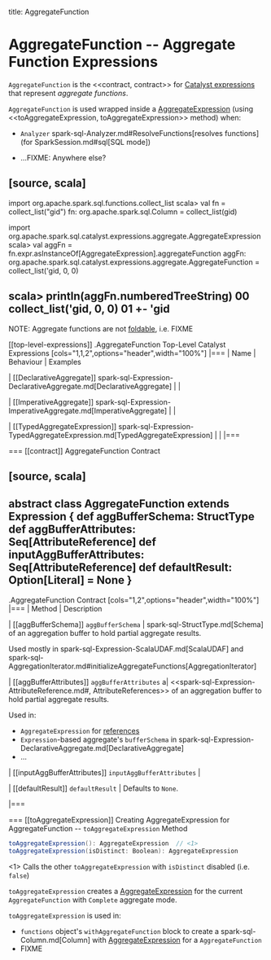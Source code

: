 title: AggregateFunction

# AggregateFunction -- Aggregate Function Expressions

`AggregateFunction` is the <<contract, contract>> for [Catalyst expressions](Expression.md) that represent *aggregate functions*.

`AggregateFunction` is used wrapped inside a [AggregateExpression](AggregateExpression.md) (using <<toAggregateExpression, toAggregateExpression>> method) when:

* `Analyzer` spark-sql-Analyzer.md#ResolveFunctions[resolves functions] (for SparkSession.md#sql[SQL mode])

* ...FIXME: Anywhere else?

[source, scala]
----
import org.apache.spark.sql.functions.collect_list
scala> val fn = collect_list("gid")
fn: org.apache.spark.sql.Column = collect_list(gid)

import org.apache.spark.sql.catalyst.expressions.aggregate.AggregateExpression
scala> val aggFn = fn.expr.asInstanceOf[AggregateExpression].aggregateFunction
aggFn: org.apache.spark.sql.catalyst.expressions.aggregate.AggregateFunction = collect_list('gid, 0, 0)

scala> println(aggFn.numberedTreeString)
00 collect_list('gid, 0, 0)
01 +- 'gid
----

NOTE: Aggregate functions are not [foldable](Expression.md#foldable), i.e. FIXME

[[top-level-expressions]]
.AggregateFunction Top-Level Catalyst Expressions
[cols="1,1,2",options="header",width="100%"]
|===
| Name
| Behaviour
| Examples

| [[DeclarativeAggregate]] spark-sql-Expression-DeclarativeAggregate.md[DeclarativeAggregate]
|
|

| [[ImperativeAggregate]] spark-sql-Expression-ImperativeAggregate.md[ImperativeAggregate]
|
|

| [[TypedAggregateExpression]] spark-sql-Expression-TypedAggregateExpression.md[TypedAggregateExpression]
|
|
|===

=== [[contract]] AggregateFunction Contract

[source, scala]
----
abstract class AggregateFunction extends Expression {
  def aggBufferSchema: StructType
  def aggBufferAttributes: Seq[AttributeReference]
  def inputAggBufferAttributes: Seq[AttributeReference]
  def defaultResult: Option[Literal] = None
}
----

.AggregateFunction Contract
[cols="1,2",options="header",width="100%"]
|===
| Method
| Description

| [[aggBufferSchema]] `aggBufferSchema`
| spark-sql-StructType.md[Schema] of an aggregation buffer to hold partial aggregate results.

Used mostly in spark-sql-Expression-ScalaUDAF.md[ScalaUDAF] and spark-sql-AggregationIterator.md#initializeAggregateFunctions[AggregationIterator]

| [[aggBufferAttributes]] `aggBufferAttributes`
a| <<spark-sql-Expression-AttributeReference.md#, AttributeReferences>> of an aggregation buffer to hold partial aggregate results.

Used in:

* `AggregateExpression` for [references](AggregateExpression.md#references)
* ``Expression``-based aggregate's `bufferSchema` in spark-sql-Expression-DeclarativeAggregate.md[DeclarativeAggregate]
* ...

| [[inputAggBufferAttributes]] `inputAggBufferAttributes`
|

| [[defaultResult]] `defaultResult`
| Defaults to `None`.

|===

=== [[toAggregateExpression]] Creating AggregateExpression for AggregateFunction -- `toAggregateExpression` Method

```scala
toAggregateExpression(): AggregateExpression  // <1>
toAggregateExpression(isDistinct: Boolean): AggregateExpression
```
<1> Calls the other `toAggregateExpression` with `isDistinct` disabled (i.e. `false`)

`toAggregateExpression` creates a [AggregateExpression](AggregateExpression.md) for the current `AggregateFunction` with `Complete` aggregate mode.

`toAggregateExpression` is used in:

* `functions` object's `withAggregateFunction` block to create a spark-sql-Column.md[Column] with [AggregateExpression](AggregateExpression.md) for a `AggregateFunction`
* FIXME
